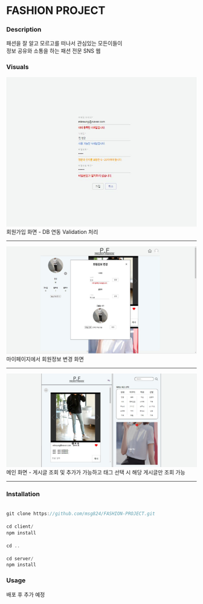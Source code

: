 # FASHION PROJECT

### Description
패션을 잘 알고 모르고를 떠나서 관심있는 모든이들이 <br> 정보 공유와 소통을 하는 패션 전문 SNS 웹


### Visuals
![회원가입](/client/public/images/pf_visual1.JPG)
회원가입 화면 - DB 연동 Validation 처리
***
![회원가입](/client/public/images/pf_visual2.JPG)
마이페이지에서 회원정보 변경 화면
***
![회원가입](/client/public/images/pf_visual3.JPG)
메인 화면 - 게시글 조회 및 추가가 가능하고 태그 선택 시 해당 게시글만 조회 가능
***

### Installation
```javascript

git clone https://github.com/msg824/FASHION-PROJECT.git

cd client/
npm install

cd ..

cd server/
npm install
```

### Usage
배포 후 추가 예정